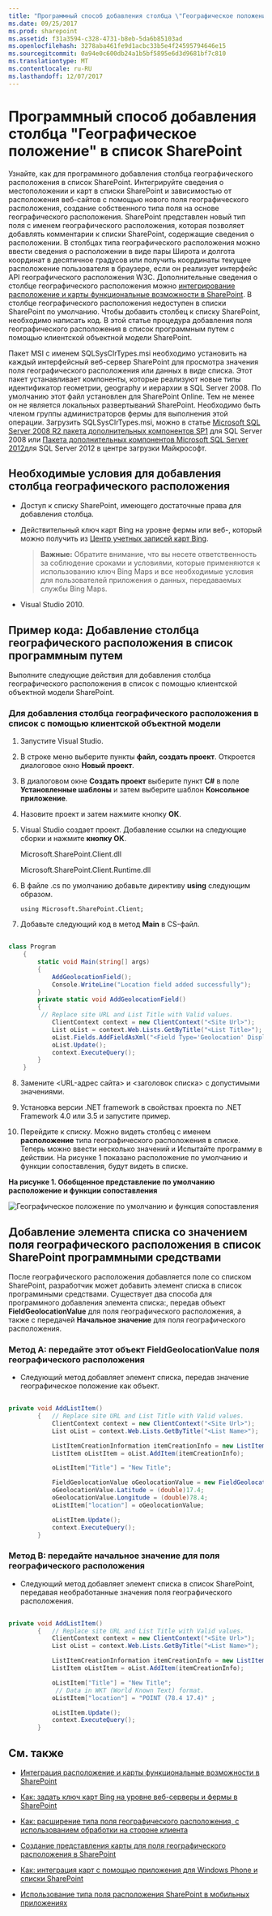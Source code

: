 ```yaml
---
title: "Программный способ добавления столбца \"Географическое положение\" в список SharePoint"
ms.date: 09/25/2017
ms.prod: sharepoint
ms.assetid: f31a3594-c328-4731-b8eb-5da6b85103ad
ms.openlocfilehash: 3278aba461fe9d1acbc33b5e4f24595794646e15
ms.sourcegitcommit: 0a94e0c600db24a1b5bf5895e6d3d9681bf7c810
ms.translationtype: MT
ms.contentlocale: ru-RU
ms.lasthandoff: 12/07/2017
---
```

# <a name="add-a-geolocation-column-to-a-list-programmatically-in-sharepoint"></a>Программный способ добавления столбца "Географическое положение" в список SharePoint
Узнайте, как для программного добавления столбца географического расположения в список SharePoint. Интегрируйте сведения о местоположении и карт в списки SharePoint и зависимостью от расположения веб-сайтов с помощью нового поля географического расположения, создание собственного типа поля на основе географического расположения.
SharePoint представлен новый тип поля с именем географического расположения, которая позволяет добавлять комментарии к списки SharePoint, содержащие сведения о расположении. В столбцах типа географического расположения можно ввести сведения о расположении в виде пары Широта и долгота координат в десятичное градусов или получить координаты текущее расположение пользователя в браузере, если он реализует интерфейс API географического расположения W3C. Дополнительные сведения о столбце географического расположения можно [интегрирование расположение и карты функциональные возможности в SharePoint](integrating-location-and-map-functionality-in-sharepoint.md). В столбце географического расположения недоступен в списки SharePoint по умолчанию. Чтобы добавить столбец к списку SharePoint, необходимо написать код. В этой статье процедура добавления поля географического расположения в список программным путем с помощью клиентской объектной модели SharePoint.
  
    
    

Пакет MSI с именем SQLSysClrTypes.msi необходимо установить на каждый интерфейсный веб-сервер SharePoint для просмотра значения поля географического расположения или данных в виде списка. Этот пакет устанавливает компоненты, которые реализуют новые типы идентификатор геометрии, geography и иерархии в SQL Server 2008. По умолчанию этот файл установлен для SharePoint Online. Тем не менее он не является локальных развертываний SharePoint. Необходимо быть членом группы администраторов фермы для выполнения этой операции. Загрузить SQLSysClrTypes.msi, можно в статье [Microsoft SQL Server 2008 R2 пакета дополнительных компонентов SP1](http://www.microsoft.com/en-us/download/details.aspx?id=26728) для SQL Server 2008 или [Пакета дополнительных компонентов Microsoft SQL Server 2012](http://www.microsoft.com/en-us/download/details.aspx?id=29065)для SQL Server 2012 в центре загрузки Майкрософт.
## <a name="prerequisites-for-adding-a-geolocation-column"></a>Необходимые условия для добавления столбца географического расположения
<a name="SP15addgeo_prereq"> </a>


  
    
    

- Доступ к списку SharePoint, имеющего достаточные права для добавления столбца.
    
  
- Действительный ключ карт Bing на уровне фермы или веб-, который можно получить из  [Центр учетных записей карт Bing](https://www.bingmapsportal.com/).
    
    > **Важные:** Обратите внимание, что вы несете ответственность за соблюдение сроками и условиями, которые применяются к использованию ключ Bing Maps и все необходимые условия для пользователей приложения о данных, передаваемых службы Bing Maps. 
- Visual Studio 2010.
    
  

## <a name="code-example-add-a-geolocation-column-to-a-list-programmatically"></a>Пример кода: Добавление столбца географического расположения в список программным путем
<a name="SP15addgeo_addcolumn"> </a>

Выполните следующие действия для добавления столбца географического расположения в список с помощью клиентской объектной модели SharePoint.
  
    
    

### <a name="to-add-the-geolocation-column-to-a-list-using-the-client-object-model"></a>Для добавления столбца географического расположения в список с помощью клиентской объектной модели


1. Запустите Visual Studio.
    
  
2. В строке меню выберите пункты **файл, создать проект**. Откроется диалоговое окно **Новый проект**.
    
  
3. В диалоговом окне **Создать проект** выберите пункт **C#** в поле **Установленные шаблоны** и затем выберите шаблон **Консольное приложение**.
    
  
4. Назовите проект и затем нажмите кнопку **ОК**.
    
  
5. Visual Studio создает проект. Добавление ссылки на следующие сборки и нажмите **кнопку ОК**.
    
    Microsoft.SharePoint.Client.dll
    
    Microsoft.SharePoint.Client.Runtime.dll
    
  
6. В файле .cs по умолчанию добавьте директиву **using** следующим образом.
    
     `using Microsoft.SharePoint.Client;`
    
  
7. Добавьте следующий код в метод **Main** в CS-файл.
    
```cs
  
class Program
    {
        static void Main(string[] args)
        {
            AddGeolocationField();
            Console.WriteLine("Location field added successfully");
        }
        private static void AddGeolocationField()
        { 
         // Replace site URL and List Title with Valid values.
            ClientContext context = new ClientContext("<Site Url>"); 
            List oList = context.Web.Lists.GetByTitle("<List Title>");
            oList.Fields.AddFieldAsXml("<Field Type='Geolocation' DisplayName='Location'/>",true, AddFieldOptions.AddToAllContentTypes);                                        
            oList.Update();
            context.ExecuteQuery();
        } 
    }
```

8. Замените \<URL-адрес сайта\> и \<заголовок списка\> с допустимыми значениями.
    
  
9.  Установка версии .NET framework в свойствах проекта по .NET Framework 4.0 или 3.5 и запустите пример.
    
  
10. Перейдите к списку. Можно видеть столбец с именем **расположение** типа географического расположения в списке. Теперь можно ввести несколько значений и Испытайте программу в действии. На рисунке 1 показано расположение по умолчанию и функции сопоставления, будут видеть в списке.
    
   **На рисунке 1. Обобщенное представление по умолчанию расположение и функции сопоставления**

  

  ![Географическое положение по умолчанию и функция сопоставления](../images/SP15Con_HowToAddGeolocationColumnUpdated_Fig1.png)
  

  

  

## <a name="add-a-list-item-with-the-geolocation-field-value-to-a-sharepoint-list-programmatically"></a>Добавление элемента списка со значением поля географического расположения в список SharePoint программными средствами
<a name="SP15addgeo_addlistitem"> </a>

После географического расположения добавляется поле со списком SharePoint, разработчик может добавить элемент списка в список программными средствами. Существует два способа для программного добавления элемента списка:, передав объект **FieldGeolocationValue** для поля географического расположения, а также с передачей **Начальное значение** для поля географического расположения.
  
    
    

### <a name="method-a-pass-the-fieldgeolocationvalue-object-to-the-geolocation-field"></a>Метод A: передайте этот объект FieldGeolocationValue поля географического расположения


- Следующий метод добавляет элемент списка, передав значение географическое положение как объект.
    
```cs
  
private void AddListItem()
        {   // Replace site URL and List Title with Valid values.
            ClientContext context = new ClientContext("<Site Url>");
            List oList = context.Web.Lists.GetByTitle("<List Name>");

            ListItemCreationInformation itemCreationInfo = new ListItemCreationInformation();
            ListItem oListItem = oList.AddItem(itemCreationInfo);

            oListItem["Title"] = "New Title";

            FieldGeolocationValue oGeolocationValue = new FieldGeolocationValue();
            oGeolocationValue.Latitude = (double)17.4;
            oGeolocationValue.Longitude = (double)78.4;
            oListItem["location"] = oGeolocationValue;

            oListItem.Update();
            context.ExecuteQuery();
        }

```


### <a name="method-b-pass-a-raw-value-to-the-geolocation-field"></a>Метод B: передайте начальное значение для поля географического расположения


- Следующий метод добавляет элемент списка в список SharePoint, передавая необработанные значения поля географического расположения.
    
```cs
  
private void AddListItem()
        {   // Replace site URL and List Title with Valid values.
            ClientContext context = new ClientContext("<Site Url>");
            List oList = context.Web.Lists.GetByTitle("<List Name>");

            ListItemCreationInformation itemCreationInfo = new ListItemCreationInformation();
            ListItem oListItem = oList.AddItem(itemCreationInfo);

            oListItem["Title"] = "New Title";
             // Data in WKT (World Known Text) format.
            oListItem["location"] = "POINT (78.4 17.4)" ; 

            oListItem.Update();
            context.ExecuteQuery();
        }

```


## <a name="see-also"></a>См. также
<a name="SP15addgeo_addlresources"> </a>


-  [Интеграция расположение и карты функциональные возможности в SharePoint](integrating-location-and-map-functionality-in-sharepoint.md)
    
  
-  [Как: задать ключ карт Bing на уровне веб-серверы и фермы в SharePoint](how-to-set-the-bing-maps-key-at-the-web-and-farm-level-in-sharepoint.md)
    
  
-  [Как: расширение типа поля географического расположения, с использованием обработки на стороне клиента](how-to-extend-the-geolocation-field-type-using-client-side-rendering.md)
    
  
-  [Создание представления карты для поля географического расположения в SharePoint](create-a-map-view-for-the-geolocation-field-in-sharepoint.md)
    
  
-  [Как: интеграция карт с помощью приложения для Windows Phone и списки SharePoint](how-to-integrate-maps-with-windows-phone-apps-and-sharepoint-lists.md)
    
  
-  [Использование типа поля расположения SharePoint в мобильных приложениях](http://technet.microsoft.com/en-us/library/fp161355%28v=office.15%29.aspx)
    
  


